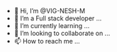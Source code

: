 - 👋 Hi, I’m @VIG-NESH-M
- 👀 I’m a Full stack developer ...
- 🌱 I’m currently learning ...
- 💞️ I’m looking to collaborate on ...
- 📫 How to reach me ...

<!---
VIG-NESH-M/VIG-NESH-M is a ✨ special ✨ repository because its `README.md` (this file) appears on your GitHub profile.
You can click the Preview link to take a look at your changes.
--->
